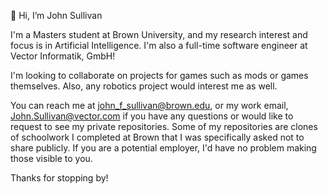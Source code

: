 👋 Hi, I’m John Sullivan

I'm a Masters student at Brown University, and my research interest and focus is in Artificial Intelligence. 
I'm also a full-time software engineer at Vector Informatik, GmbH!

I'm looking to collaborate on projects for games such as mods or games themselves. Also, any robotics project would interest me as well. 

You can reach me at john_f_sullivan@brown.edu, or my work email, John.Sullivan@vector.com if you have any questions or would like to request
to see my private repositories. Some of my repositories are clones of schoolwork I completed at Brown that I was specifically asked not to share publicly.
If you are a potential employer, I'd have no problem making those visible to you.

Thanks for stopping by!
